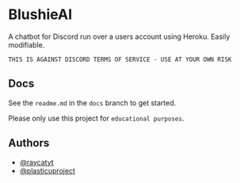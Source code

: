 # BlushieAI

A chatbot for Discord run over a users account using Heroku. Easily modifiable.

`THIS IS AGAINST DISCORD TERMS OF SERVICE - USE AT YOUR OWN RISK`

## Docs

See the `readme.md` in the `docs` branch to get started.

Please only use this project for `educational purposes`.

## Authors

- [@raycatyt](https://www.github.com/raycatyt)
- [@plasticuproject](https://github.com/plasticuproject/cleverbotfree)
